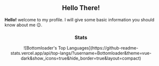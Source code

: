 <div align="center">
  <h2>Hello There!</h2>
</div>

<strong>Hello!</strong> welcome to my profile. I will give some basic information you should know about me 😉.

<div align="center">
  <h3>Stats</h3>
![Bottomloader's Top Languages](https://github-readme-stats.vercel.app/api/top-langs/?username=Bottomloader&theme=vue-dark&show_icons=true&hide_border=true&layout=compact)
</div>
